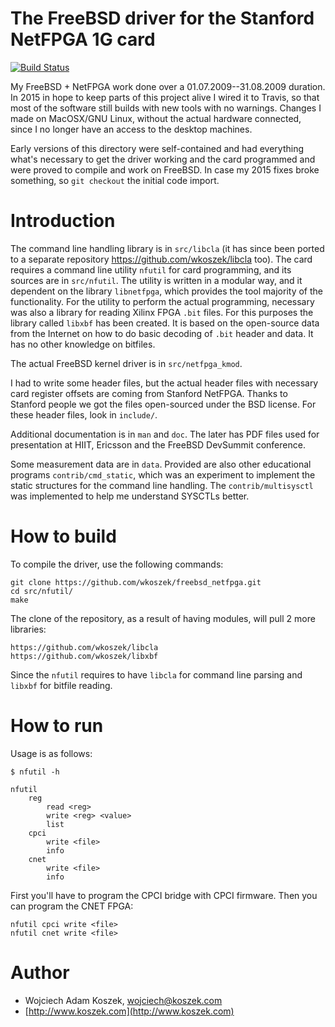 # The FreeBSD driver for the Stanford NetFPGA 1G card

[![Build Status](https://travis-ci.org/wkoszek/freebsd_netfpga.svg?branch=master)](https://travis-ci.org/wkoszek/freebsd_netfpga)

My FreeBSD + NetFPGA work done over a 01.07.2009--31.08.2009 duration. In
2015 in hope to keep parts of this project alive I wired it to Travis, so
that most of the software still builds with new tools with no warnings.
Changes I made on MacOSX/GNU Linux, without the actual hardware connected,
since I no longer have an access to the desktop machines.

Early versions of this directory were self-contained and had everything
what's necessary to get the driver working and the card programmed and were
proved to compile and work on FreeBSD. In case my 2015 fixes broke
something, so `git checkout` the initial code import.

# Introduction

The command line handling library is in `src/libcla` (it has since been
ported to a separate repository https://github.com/wkoszek/libcla too).
The card requires a command line utility `nfutil` for card programming, and
its sources are in `src/nfutil`. The utility is written in a modular way,
and it dependent on the library `libnetfpga`, which provides the tool
majority of the functionality. For the utility to perform the actual
programming, necessary was also a library for reading Xilinx FPGA `.bit` files.
For this purposes the library called `libxbf` has been created. It is based on the
open-source data from the Internet on how to do basic decoding of `.bit`
header and data. It has no other knowledge on bitfiles.

The actual FreeBSD kernel driver is in `src/netfpga_kmod`.

I had to write some header files, but the actual header files with necessary
card register offsets are coming from Stanford NetFPGA. Thanks to Stanford
people we got the files open-sourced under the BSD license. For these header
files, look in `include/`.

Additional documentation is in `man` and `doc`. The later has PDF files used
for presentation at HIIT, Ericsson and  the FreeBSD DevSummit conference.

Some measurement data are in `data`. Provided are also other educational
programs `contrib/cmd_static`, which was an experiment to implement the
static structures for the command line handling. The `contrib/multisysctl`
was implemented to help me understand SYSCTLs better.

# How to build

To compile the driver, use the following commands:


	git clone https://github.com/wkoszek/freebsd_netfpga.git
	cd src/nfutil/
	make

The clone of the repository, as a result of having modules, will pull 2 more
libraries:

	https://github.com/wkoszek/libcla
	https://github.com/wkoszek/libxbf

Since the `nfutil` requires to have `libcla` for command line parsing and
`libxbf` for bitfile reading.

# How to run

Usage is as follows:

	$ nfutil -h

	nfutil
		reg
			read <reg>
			write <reg> <value>
			list
		cpci
			write <file>
			info
		cnet
			write <file>
			info

First you'll have to program the CPCI bridge with CPCI firmware. Then you
can program the CNET FPGA:

	nfutil cpci write <file>
	nfutil cnet write <file>

# Author

- Wojciech Adam Koszek, [wojciech@koszek.com](mailto:wojciech@koszek.com)
- [http://www.koszek.com](http://www.koszek.com)
